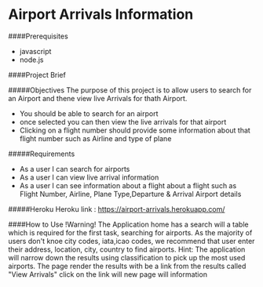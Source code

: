 # Airport Arrivals Information



####Prerequisites 
* javascript
* node.js

####Project Brief

#####Objectives
The purpose of this project is to allow users to search for an Airport and thene view live  Arrivals for thath Airport.
* You should be able to search for an airport
* once selected you can then view the live arrivals for that airport
* Clicking on a flight number should provide some information about that flight number such as Airline and type of plane


#####Requirements
* As a user I can search for airports
* As a user I can view live arrival information
* As a user I can see information about a flight about a flight such as  Flight Number, Airline, Plane Type,Departure & Arrival Airport details

#####Heroku
Heroku link : https://airport-arrivals.herokuapp.com/

####How to Use
!Warning!
The Application home has a search will a table which is required for the first task, searching for airports. As the majority of users don't knoe city codes, iata,icao codes, we recommend that user enter their address, location, city, country to find airports. Hint: The application will narrow down the results using classification to pick up the most used airports. The page render the results with  be a link from the results called "View Arrivals"  click on the link will  new page will information
